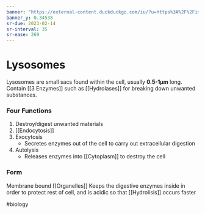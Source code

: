 ```yaml
---
banner: "https://external-content.duckduckgo.com/iu/?u=https%3A%2F%2Fimages.fineartamerica.com%2Fimages-medium-large%2Fcoloured-tem-of-mammalian-lysosomes-dr-gopal-murti.jpg&f=1&nofb=1&ipt=79a898bc7aec03ac2a3ea7a0f89d912177b07c005995482dbfa7b69fa6635d6a&ipo=images"
banner_y: 0.34538
sr-due: 2023-02-14
sr-interval: 35
sr-ease: 269
---
```

# Lysosomes

Lysosomes are small sacs found within the cell, usually **0.5-1µm** long.
Contain [[3 Enzymes]] such as [[Hydrolases]] for breaking down unwanted substances.

### Four Functions
1. Destroy/digest unwanted materials
2. [[Endocytosis]]
3. Exocytosis
	- Secretes enzymes out of the cell to carry out extracellular digestion
4. Autolysis
	- Releases enzymes into [[Cytoplasm]] to destroy the cell

### Form
Membrane bound [[Organelles]]
Keeps the digestive enzymes inside in order to protect rest of cell, and is acidic so that [[Hydrolisis]] occurs faster

#biology 